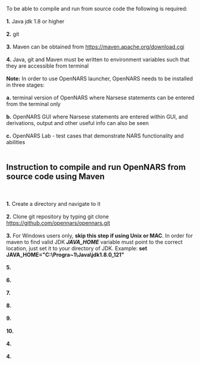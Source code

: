 To be able to compile and run from source code the following is required:
<br/><br/>
**1.** Java jdk 1.8 or higher
<br/><br/>
**2.** git  
<br/>
**3.** Maven can be obtained from https://maven.apache.org/download.cgi
<br/><br/>
**4.** Java, git and Maven must be written to environment variables such that they are accessible from terminal
<br/><br/>
**Note:** In order to use OpenNARS launcher, OpenNARS needs to be installed in three stages: 
<br/><br/>
**a.** terminal version of OpenNARS where Narsese statements can be entered from the terminal only
<br/><br/>
**b.** OpenNARS GUI where Narsese statements are entered within GUI, and derivations, output and other useful info can also be seen
<br/><br/>
**c.** OpenNARS Lab - test cases that demonstrate NARS functionality and abilities
<br/><br/>

## Instruction to compile and run OpenNARS from source code using Maven
<br/><br/>
**1.** Create a directory and navigate to it
<br/><br/>
**2.** Clone git repository by typing git clone https://github.com/opennars/opennars.git
<br/><br/>
**3.** For Windows users only, **skip this step if using Unix or MAC**. In order for maven to find valid JDK _**JAVA_HOME**_ variable must point to the correct location, just set it to your directory of JDK. Example: **set JAVA_HOME="C:\Progra~1\Java\jdk1.8.0_121"**
<br/><br/>
**5.**
<br/><br/>
**6.**
<br/><br/>
**7.**
<br/><br/>
**8.**
<br/><br/>
**9.**
<br/><br/>
**10.**
<br/><br/>
**4.**
<br/><br/>
**4.**